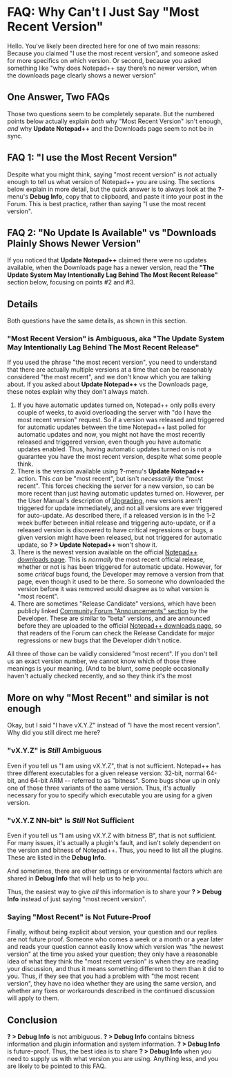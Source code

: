 # FAQ: Why Can't I Just Say "Most Recent Version"

Hello.  You've likely been directed here for one of two main reasons: Because you claimed "I use the most recent version", and someone asked for more specifics on which version.  Or second, because you asked something like "why does Notepad++ say there’s no newer version, when the downloads page clearly shows a newer version"

## One Answer, Two FAQs

Those two questions seem to be completely separate.  But the numbered points below actually explain _both_ why "Most Recent Version" isn't enough, _and_ why **Update Notepad++** and the Downloads page seem to not be in sync.

## FAQ 1: "I use the Most Recent Version"

Despite what you might think, saying "most recent version" is _not_ actually enough to tell us what version of Notepad++ you are using.  The sections below explain in more detail, but the quick answer is to always look at the **?**-menu's **Debug Info**, copy that to clipboard, and paste it into your post in the Forum.  This is best practice, rather than saying "I use the most recent version".

## FAQ 2: "No Update Is Available" vs "Downloads Plainly Shows Newer Version"

If you noticed that **Update Notepad++** claimed there were no updates available, when the Downloads page has a newer version, read the **"The Update System May Intentionally Lag Behind The Most Recent Release"** section below, focusing on points #2 and #3.

## Details

Both questions have the same details, as shown in this section.  

### "Most Recent Version" is Ambiguous, aka "The Update System May Intentionally Lag Behind The Most Recent Release"

If you used the phrase "the most recent version", you need to understand that there are actually multiple versions at a time that can be reasonably considered "the most recent", and we don't know which you are talking about.  If you asked about **Update Notepad++** vs the Downloads page, these notes explain why they don't always match.

1. If you have automatic updates turned on, Notepad++ only polls every couple of weeks, to avoid overloading the server with "do I have the most recent version" request.  So if a version was released and triggered for automatic updates between the time Notepad++ last polled for automatic updates and now, you might not have the most recently released and triggered version, even though you have automatic updates enabled.  Thus, having automatic updates turned on is not a guarantee you have the most recent version, despite what some people think.
2. There is the version available using **?**-menu's **Update Notepad++** action. This _can_ be "most recent", but isn't _necessarily_ the "most recent".  This forces checking the server for a new version, so can be more recent than just having automatic updates turned on.  However, per the User Manual's description of [Upgrading](https://npp-user-manual.org/docs/upgrading/), new versions aren't triggered for update immediately, and not all versions are ever triggered for auto-update.  As described there, if a released version is in the 1-2 week buffer between initial release and triggering auto-update, or if a released version is discovered to have critical regressions or bugs, a given version might have been released, but not triggered for automatic update, so **? > Update Notepad++** won't show it.
3. There is the newest version available on the official [Notepad++ downloads page](https://notepad-plus-plus.org/downloads/).  This is _normally_ the most recent official release, whether or not is has been triggered for automatic update.  However, for some _critical_ bugs found, the Developer may remove a version from that page, even though it used to be there.  So someone who downloaded the version before it was removed would disagree as to what version is "most recent".
4. There are sometimes "Release Candidate" versions, which have been publicly linked [Community Forum "Announcements" section](https://community.notepad-plus-plus.org/category/1/announcements) by the Developer.  These are similar to "beta" versions, and are announced before they are uploaded to the official [Notepad++ downloads page](https://notepad-plus-plus.org/downloads/), so that readers of the Forum can check the Release Candidate for major regressions or new bugs that the Developer didn't notice.

All three of those can be validly considered "most recent".  If you don't tell us an exact version number, we cannot know which of those three meanings is your meaning.  (And to be blunt, some people occasionally haven't actually checked recently, and so they think it's the most

## More on why "Most Recent" and similar is not enough

Okay, but I said "I have vX.Y.Z" instead of "I have the most recent version".  Why did you still direct me here?  

### "vX.Y.Z" is _Still_ Ambiguous

Even if you tell us "I am using vX.Y.Z", that is not sufficient.  Notepad++ has three different executables for a given release version: 32-bit, normal 64-bit, and 64-bit ARM -- referred to as "bitness".  Some bugs show up in only one of those three variants of the same version.  Thus, it's actually necessary for you to specify which executable you are using for a given version.

### "vX.Y.Z NN-bit" is _Still_ Not Sufficient

Even if you tell us "I am using vX.Y.Z with bitness B", that is not sufficient.  For many issues, it's actually a plugin's fault, and isn't solely dependent on the version and bitness of Notepad++.  Thus, you need to list all the plugins.  These are listed in the **Debug Info**.

And sometimes, there are other settings or environmental factors which are shared in **Debug Info** that will help us to help you.

Thus, the easiest way to give _all_ this information is to share your **? > Debug Info** instead of just saying "most recent version".

### Saying "Most Recent" is Not Future-Proof

Finally, without being explicit about version, your question and our replies are not future proof.  Someone who comes a week or a month or a year later and reads your question cannot easily know which version was "the newest version" at the time you asked your question; they only have a reasonable idea of what they think the "most recent version" is when they are reading your discussion, and thus it means something different to them than it did to you.  Thus, if they see that you had a problem with "the most recent version", they have no idea whether they are using the same version, and whether any fixes or workarounds described in the continued discussion will apply to them.  

## Conclusion

**? > Debug Info** is not ambiguous.  **? > Debug Info** contains bitness information and plugin information and system information.  **? > Debug Info** is future-proof.  Thus, the best idea is to share **? > Debug Info** when you need to supply us with what version you are using.  Anything less, and you are likely to be pointed to this FAQ.
